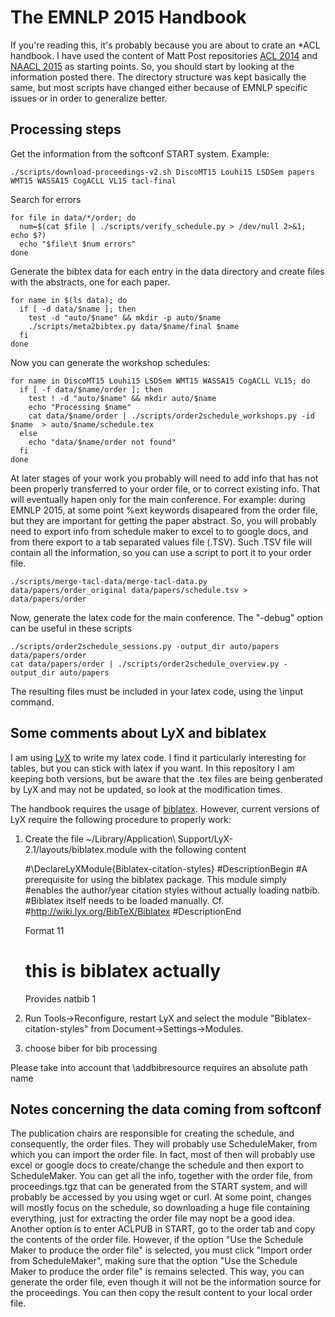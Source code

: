 # The EMNLP 2015 Handbook

If you're reading this, it's probably because you are about to crate an *ACL handbook. 
I have used the content of Matt Post repositories [ACL 2014](https://github.com/mjpost/acl2014-handbook) and [NAACL 2015](https://github.com/mjpost/naacl15-handbook) as starting points. So, you should start by looking at the information posted there.
The directory structure was kept basically the same, but most scripts have changed either because of EMNLP specific issues or in order to generalize better. 

## Processing steps
Get the information from the softconf START system. Example:
    
    ./scripts/download-proceedings-v2.sh DiscoMT15 Louhi15 LSDSem papers WMT15 WASSA15 CogACLL VL15 tacl-final
 
Search for errors 

    for file in data/*/order; do
      num=$(cat $file | ./scripts/verify_schedule.py > /dev/null 2>&1; echo $?)
      echo "$file\t $num errors"
    done

Generate the bibtex data for each entry in the data directory and create files with the abstracts, one for each paper.

    for name in $(ls data); do
      if [ -d data/$name ]; then
        test -d "auto/$name" && mkdir -p auto/$name
        ./scripts/meta2bibtex.py data/$name/final $name
      fi
    done

Now you can generate the workshop schedules:

    for name in DiscoMT15 Louhi15 LSDSem WMT15 WASSA15 CogACLL VL15; do
      if [ -f data/$name/order ]; then
        test ! -d "auto/$name" && mkdir auto/$name
        echo "Processing $name"
        cat data/$name/order | ./scripts/order2schedule_workshops.py -id $name  > auto/$name/schedule.tex
      else
        echo "data/$name/order not found"
      fi
    done

At later stages of your work you probably will need to add info that has not been properly transferred to your order file, or to correct existing info. That will eventually hapen only for the main conference. For example: during EMNLP 2015, at some point %ext keywords disapeared from the order file, but they are important for getting the paper abstract. So, you will probably need to export info from schedule maker to excel to to google docs, and from there export to a tab separated values file (.TSV). Such .TSV file will contain all the information, so you can use a script to port it to your order file.

    ./scripts/merge-tacl-data/merge-tacl-data.py data/papers/order_original data/papers/schedule.tsv > data/papers/order
  
Now, generate the latex code for the main conference. The "-debug" option can be useful in these scripts

    ./scripts/order2schedule_sessions.py -output_dir auto/papers data/papers/order
    cat data/papers/order | ./scripts/order2schedule_overview.py -output_dir auto/papers

The resulting files must be included in your latex code, using the \input command.

## Some comments about LyX and biblatex

I am using [LyX](http://www.lyx.org) to write my latex code. I find it particularly interesting for tables, but you can stick with latex if you want. In this repository I am keeping both versions, but be aware that the .tex files are being genberated by LyX and may not be updated, so look at the modification times.

The handbook requires the usage of [biblatex](https://www.ctan.org/pkg/biblatex). However, current versions of LyX require the following procedure to properly work: 
1) Create the file ~/Library/Application\ Support/LyX-2.1/layouts/biblatex.module with the following content

    #\DeclareLyXModule{Biblatex-citation-styles}
    #DescriptionBegin
    #A prerequisite for using the biblatex package. This module simply
    #enables the author/year citation styles without actually loading natbib.
    #Biblatex itself needs to be loaded manually. Cf.
    #http://wiki.lyx.org/BibTeX/Biblatex
    #DescriptionEnd
    
    Format 11
    
    # this is biblatex actually
    Provides natbib         1

2) Run Tools->Reconfigure, restart LyX and select the module "Biblatex-citation-styles" from Document->Settings->Modules.

3) choose biber for bib processing

Please take into account that \addbibresource requires an absolute path name


## Notes concerning the data coming from softconf

The publication chairs are responsible for creating the schedule, and consequently, the order files. They will probably use ScheduleMaker, from which you can import the order file. In fact, most of then will probably use excel or google docs to create/change the schedule and then export to ScheduleMaker. You can get all the info, together with the order file, from proceedings.tgz that can be generated from the START system, and will probably be accessed by you using wget or curl.
At some point, changes will mostly focus on the schedule, so downloading a huge file containing everything, just for extracting the order file may nopt be a good idea. Another option is to enter ACLPUB in START, go to the order tab and copy the contents of the order file. However, if the option "Use the Schedule Maker to produce the order file" is selected, you must click "Import order from ScheduleMaker", making sure that the option "Use the Schedule Maker to produce the order file" is remains selected. This way, you can generate the order file, even though it will not be the information source for the proceedings. You can then copy the result content to your local order file. 





